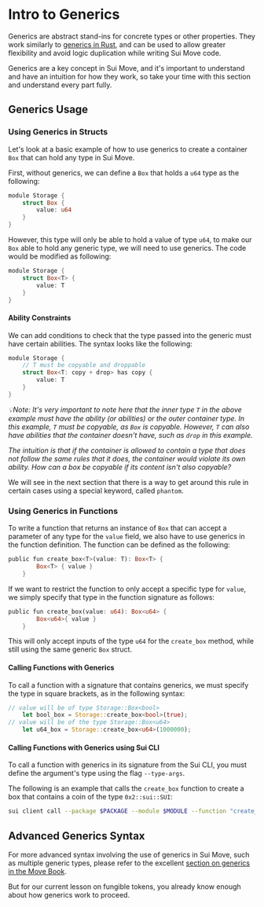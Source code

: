 # Intro to Generics

Generics are abstract stand-ins for concrete types or other properties. They work similarly to [generics in Rust](https://doc.rust-lang.org/stable/book/ch10-00-generics.html), and can be used to allow greater flexibility and avoid logic duplication while writing Sui Move code.

Generics are a key concept in Sui Move, and it's important to understand and have an intuition for how they work, so take your time with this section and understand every part fully. 

## Generics Usage

### Using Generics in Structs

Let's look at a basic example of how to use generics to create a container `Box` that can hold any type in Sui Move.

First, without generics, we can define a `Box` that holds a `u64` type as the following:

```rust
module Storage {
    struct Box {
        value: u64
    }
}
```

However, this type will only be able to hold a value of type `u64`, to make our `Box` able to hold any generic type, we will need to use generics. The code would be modified as following:

```rust
module Storage {
    struct Box<T> {
        value: T
    }
}
```

#### Ability Constraints

We can add conditions to check that the type passed into the generic must have certain abilities. The syntax looks like the following:

```rust
module Storage {
    // T must be copyable and droppable 
    struct Box<T: copy + drop> has copy {
        value: T
    }
}
```

*💡Note: It's very important to note here that the inner type `T` in the above example must have the ability (or abilities) or the outer container type. In this example, `T` must be copyable, as `Box` is copyable. However, `T` can also have abilities that the container doesn't have, such as `drop` in this example.*

*The intuition is that if the container is allowed to contain a type that does not follow the same rules that it does, the container would violate its own ability. How can a box be copyable if its content isn't also copyable?*

We will see in the next section that there is a way to get around this rule in certain cases using a special keyword, called `phantom`. 

### Using Generics in Functions

To write a function that returns an instance of `Box` that can accept a parameter of any type for the `value` field, we also have to use generics in the function definition. The function can be defined as the following:

```rust
public fun create_box<T>(value: T): Box<T> {
        Box<T> { value }
    }
```

If we want to restrict the function to only accept a specific type for `value`, we simply specify that type in the function signature as follows:

```rust
public fun create_box(value: u64): Box<u64> {
        Box<u64>{ value }
    }
```

This will only accept inputs of the type `u64` for the `create_box` method, while still using the same generic `Box` struct. 

#### Calling Functions with Generics

To call a function with a signature that contains generics, we must specify the type in square brackets, as in the following syntax:

```rust
// value will be of type Storage::Box<bool>
    let bool_box = Storage::create_box<bool>(true);
// value will be of the type Storage::Box<u64>
    let u64_box = Storage::create_box<u64>(1000000);
```

#### Calling Functions with Generics using Sui CLI

To call a function with generics in its signature from the Sui CLI, you must define the argument's type using the flag `--type-args`.

The following is an example that calls the `create_box` function to create a box that contains a coin of the type `0x2::sui::SUI`:

```bash
sui client call --package $PACKAGE --module $MODULE --function "create_box" --args $OBJECT_ID --type-args 0x2::sui::SUI --gas-budget 10000
```

## Advanced Generics Syntax

For more advanced syntax involving the use of generics in Sui Move, such as multiple generic types, please refer to the excellent [section on generics in the Move Book](https://move-book.com/advanced-topics/understanding-generics.html). 

But for our current lesson on fungible tokens, you already know enough about how generics work to proceed. 




